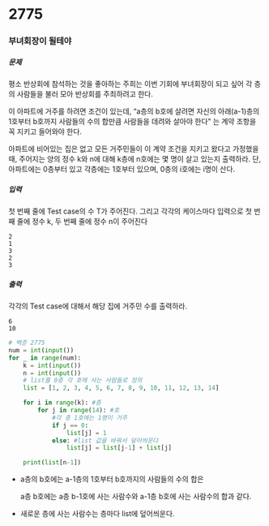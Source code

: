 # 2775

### 부녀회장이 될테야

##### 문제

평소 반상회에 참석하는 것을 좋아하는 주희는 이번 기회에 부녀회장이 되고 싶어 각 층의 사람들을 불러 모아 반상회를 주최하려고 한다.

이 아파트에 거주를 하려면 조건이 있는데, “a층의 b호에 살려면 자신의 아래(a-1)층의 1호부터 b호까지 사람들의 수의 합만큼 사람들을 데려와 살아야 한다” 는 계약 조항을 꼭 지키고 들어와야 한다.

아파트에 비어있는 집은 없고 모든 거주민들이 이 계약 조건을 지키고 왔다고 가정했을 때, 주어지는 양의 정수 k와 n에 대해 k층에 n호에는 몇 명이 살고 있는지 출력하라. 단, 아파트에는 0층부터 있고 각층에는 1호부터 있으며, 0층의 i호에는 i명이 산다.



##### 입력

첫 번째 줄에 Test case의 수 T가 주어진다. 그리고 각각의 케이스마다 입력으로 첫 번째 줄에 정수 k, 두 번째 줄에 정수 n이 주어진다

```
2
1
3
2
3
```

##### 출력

각각의 Test case에 대해서 해당 집에 거주민 수를 출력하라.

```
6
10
```



```python
# 백준 2775
num = int(input())
for _ in range(num):
    k = int(input())
    n = int(input())
	# list를 0층 각 호에 사는 사람들로 정의
    list = [1, 2, 3, 4, 5, 6, 7, 8, 9, 10, 11, 12, 13, 14]

    for i in range(k): #층
        for j in range(14): #호
            #각 층 1호에는 1명이 거주
            if j == 0:
                list[j] = 1
            else: #list 값을 바꿔서 덮어씌운다
                list[j] = list[j-1] + list[j]

    print(list[n-1])
```



- a층의 b호에는 a-1층의 1호부터 b호까지의 사람들의 수의 합은

  a층 b호에는 a층 b-1호에 사는 사람수와 a-1층 b호에 사는 사람수의 합과 같다.

- 새로운 층에 사는 사람수는 층마다 list에 덮어씌운다.

